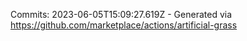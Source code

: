 Commits: 2023-06-05T15:09:27.619Z - Generated via https://github.com/marketplace/actions/artificial-grass
<br>
